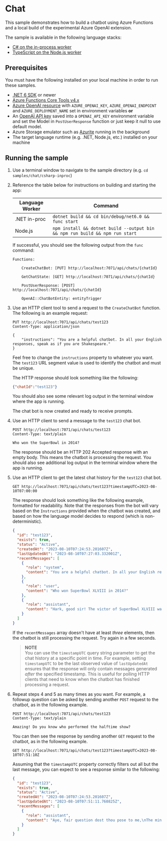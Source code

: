 # Chat

This sample demonstrates how to build a chatbot using Azure Functions and a local build of the experimental Azure OpenAI extension.

The sample is available in the following language stacks:

* [C# on the in-process worker](csharp-inproc)
* [TypeScript on the Node.js worker](nodejs)

## Prerequisites

You must have the following installed on your local machine in order to run these samples.

* [.NET 6 SDK](https://dotnet.microsoft.com/download/dotnet/6.0) or newer
* [Azure Functions Core Tools v4.x](https://learn.microsoft.com/azure/azure-functions/functions-run-local?tabs=v4%2Cwindows%2Ccsharp%2Cportal%2Cbash)
* [Azure OpenAI resource](https://learn.microsoft.com/azure/ai-services/openai/how-to/create-resource?pivots=web-portal) with `AZURE_OPENAI_KEY`, `AZURE_OPENAI_ENDPOINT` and `AZURE_DEPLOYMENT_NAME` set in environment variables **or**
* An [OpenAI API key](https://platform.openai.com/account/api-keys) saved into a `OPENAI_API_KEY` environment variable and set the Model in `PostUserResponse` function or just keep it null to use default model.
* Azure Storage emulator such as [Azurite](https://learn.microsoft.com/azure/storage/common/storage-use-azurite) running in the background
* The target language runtime (e.g. .NET, Node.js, etc.) installed on your machine

## Running the sample

1. Use a terminal window to navigate to the sample directory (e.g. `cd samples/chat/csharp-inproc`)
2. Reference the table below for instructions on building and starting the app:

    | Language Worker | Command |
    | --------------- | ------- |
    | .NET in-proc | `dotnet build && cd bin/debug/net6.0 && func start` |
    | Node.js | `npm install && dotnet build --output bin && npm run build && npm run start` |

    If successful, you should see the following output from the `func` command:

    ```plaintext
    Functions:

        CreateChatBot: [PUT] http://localhost:7071/api/chats/{chatId}

        GetChatState: [GET] http://localhost:7071/api/chats/{chatId}

        PostUserResponse: [POST] http://localhost:7071/api/chats/{chatId}

        OpenAI::ChatBotEntity: entityTrigger
    ```

3. Use an HTTP client tool to send a request to the `CreateChatBot` function. The following is an example request:

    ```http
    PUT http://localhost:7071/api/chats/test123
    Content-Type: application/json

    {
        "instructions": "You are a helpful chatbot. In all your English responses, speak as if you are Shakespeare."
    }
    ```

    Feel free to change the `instructions` property to whatever you want. The `test123` URL segment value is used to identify the chatbot and must be unique.

    The HTTP response should look something like the following:

    ```json
    {"chatId":"test123"}
    ```

    You should also see some relevant log output in the terminal window where the app is running.

    The chat bot is now created and ready to receive prompts.

4. Use an HTTP client to send a message to the `test123` chat bot.

    ```http
    POST http://localhost:7071/api/chats/test123
    Content-Type: text/plain

    Who won the SuperBowl in 2014?
    ```

    The response should be an HTTP 202 Accepted response with an empty body. This means the chatbot is processing the request.
    You should also see additional log output in the terminal window where the app is running.

5. Use an HTTP client to get the latest chat history for the `test123` chat bot.

    ```http
    GET http://localhost:7071/api/chats/test123?timestampUTC=2023-08-10T07:00:00
    ```

    The response should look something like the following example, formatted for readability.
    Note that the responses from the bot will vary based on the `Instructions` provided when the chatbot was created, and based on how the language model decides to respond (which is non-deterministic).

    ```json
    {
      "id": "test123",
      "exists": true,
      "status": "Active",
      "createdAt": "2023-08-10T07:24:53.201607Z",
      "lastUpdatedAt": "2023-08-10T07:27:03.332001Z",
      "recentMessages": [
        {
          "role": "system",
          "content": "You are a helpful chatbot. In all your English responses, speak as if you are Shakespeare."
        },
        {
          "role": "user",
          "content": "Who won SuperBowl XLVIII in 2014?"
        },
        {
          "role": "assistant",
          "content": "Hark, good sir! The victor of SuperBowl XLVIII was none other than the fierce and indomitable Seattle Seahawks. They didst vanquish their adversaries, the Denver Broncos, with great mirth and skill upon the field of battle."
        }
      ]
    }
    ```

    If the `recentMessages` array doesn't have at least *three* elements, then the chatbot is still processing the request. Try again in a few seconds.

    > **NOTE**<br/>
    > You can use the `timestampUTC` query string parameter to get the chat history at a specific point in time. For example, setting `timestampUTC` to be the last observed value of `lastUpdatedAt` ensures that the response will only contain messages generated *after* the specified timestamp. This is useful for polling HTTP clients that need to know when the chatbot has finished processing a request.

6. Repeat steps 4 and 5 as many times as you want. For example, a followup question can be asked by sending another `POST` request to the chatbot, as in the following example.

    ```http
    POST http://localhost:7071/api/chats/test123
    Content-Type: text/plain

    Amazing! Do you know who performed the halftime show?
    ```

    You can then see the response by sending another `GET` request to the chatbot, as in the following example.

    ```http
    GET http://localhost:7071/api/chats/test123?timestampUTC=2023-08-10T07:51:10Z
    ```

    Assuming that the `timestampUTC` property correctly filters out all but the last message, you can expect to see a response similar to the following:

    ```json
    {
      "id": "test123",
      "exists": true,
      "status": "Active",
      "createdAt": "2023-08-10T07:24:53.201607Z",
      "lastUpdatedAt": "2023-08-10T07:51:11.760825Z",
      "recentMessages": [
        {
          "role": "assistant",
          "content": "Aye, fair question dost thou pose to me,\nThe minstrels who graced the halftime show at that decree,\n'Twas none other than the illustrious Bruno Mars,\nWhose voice and melodies did reach the stars."
        }
      ]
    }
    ```
